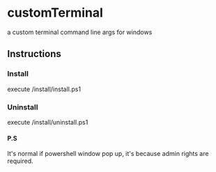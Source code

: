 # customTerminal
a custom terminal command line args for windows
## Instructions

### Install
execute /install/install.ps1
### Uninstall
execute /install/uninstall.ps1
#### P.S
It's normal if powershell window pop up, it's because admin rights are required.
